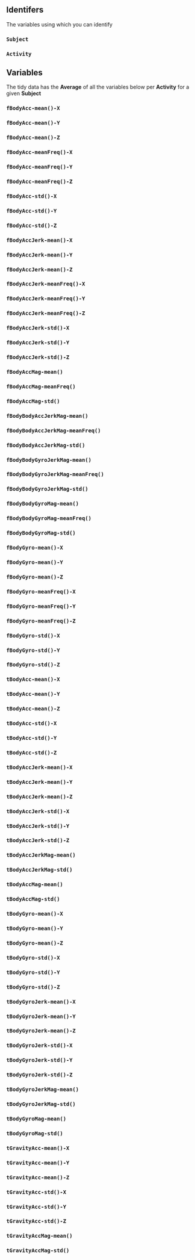 ## Identifers
The variables using which you can identify
### `Subject`
### `Activity`

## Variables
The tidy data has the **Average** of all the variables below per **Activity** for a given **Subject**
### `fBodyAcc-mean()-X` 
### `fBodyAcc-mean()-Y`
### `fBodyAcc-mean()-Z`
### `fBodyAcc-meanFreq()-X`
### `fBodyAcc-meanFreq()-Y` 
### `fBodyAcc-meanFreq()-Z`
### `fBodyAcc-std()-X`
### `fBodyAcc-std()-Y`
### `fBodyAcc-std()-Z`
### `fBodyAccJerk-mean()-X`
### `fBodyAccJerk-mean()-Y`
### `fBodyAccJerk-mean()-Z`
### `fBodyAccJerk-meanFreq()-X`
### `fBodyAccJerk-meanFreq()-Y` 
### `fBodyAccJerk-meanFreq()-Z`
### `fBodyAccJerk-std()-X` 
### `fBodyAccJerk-std()-Y` 
### `fBodyAccJerk-std()-Z` 
### `fBodyAccMag-mean()`
### `fBodyAccMag-meanFreq()` 
### `fBodyAccMag-std()`
### `fBodyBodyAccJerkMag-mean()`
### `fBodyBodyAccJerkMag-meanFreq()`
### `fBodyBodyAccJerkMag-std()`
### `fBodyBodyGyroJerkMag-mean()`
### `fBodyBodyGyroJerkMag-meanFreq()`
### `fBodyBodyGyroJerkMag-std()`
### `fBodyBodyGyroMag-mean()` 
### `fBodyBodyGyroMag-meanFreq()`
### `fBodyBodyGyroMag-std()`
### `fBodyGyro-mean()-X`
### `fBodyGyro-mean()-Y`
### `fBodyGyro-mean()-Z`
### `fBodyGyro-meanFreq()-X`
### `fBodyGyro-meanFreq()-Y`
### `fBodyGyro-meanFreq()-Z`
### `fBodyGyro-std()-X`
### `fBodyGyro-std()-Y`
### `fBodyGyro-std()-Z`
### `tBodyAcc-mean()-X`
### `tBodyAcc-mean()-Y`
### `tBodyAcc-mean()-Z`
### `tBodyAcc-std()-X`
### `tBodyAcc-std()-Y`
### `tBodyAcc-std()-Z`
### `tBodyAccJerk-mean()-X`
### `tBodyAccJerk-mean()-Y`
### `tBodyAccJerk-mean()-Z`
### `tBodyAccJerk-std()-X`
### `tBodyAccJerk-std()-Y`
### `tBodyAccJerk-std()-Z`
### `tBodyAccJerkMag-mean()`
### `tBodyAccJerkMag-std()`
### `tBodyAccMag-mean()` 
### `tBodyAccMag-std()`
### `tBodyGyro-mean()-X`
### `tBodyGyro-mean()-Y`
### `tBodyGyro-mean()-Z` 
### `tBodyGyro-std()-X`
### `tBodyGyro-std()-Y`
### `tBodyGyro-std()-Z`
### `tBodyGyroJerk-mean()-X`
### `tBodyGyroJerk-mean()-Y`
### `tBodyGyroJerk-mean()-Z`
### `tBodyGyroJerk-std()-X`
### `tBodyGyroJerk-std()-Y`
### `tBodyGyroJerk-std()-Z`
### `tBodyGyroJerkMag-mean()` 
### `tBodyGyroJerkMag-std()` 
### `tBodyGyroMag-mean()` 
### `tBodyGyroMag-std()`
### `tGravityAcc-mean()-X` 
### `tGravityAcc-mean()-Y` 
### `tGravityAcc-mean()-Z` 
### `tGravityAcc-std()-X`
### `tGravityAcc-std()-Y` 
### `tGravityAcc-std()-Z`
### `tGravityAccMag-mean()`
### `tGravityAccMag-std()`
